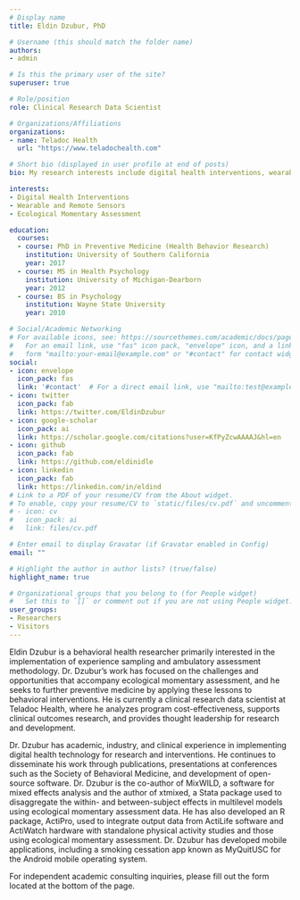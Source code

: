 ```yaml
---
# Display name
title: Eldin Dzubur, PhD

# Username (this should match the folder name)
authors:
- admin

# Is this the primary user of the site?
superuser: true

# Role/position
role: Clinical Research Data Scientist

# Organizations/Affiliations
organizations:
- name: Teladoc Health
  url: "https://www.teladochealth.com"

# Short bio (displayed in user profile at end of posts)
bio: My research interests include digital health interventions, wearable and remote sensors, and ecological momentary assessment.

interests:
- Digital Health Interventions
- Wearable and Remote Sensors
- Ecological Momentary Assessment

education:
  courses:
  - course: PhD in Preventive Medicine (Health Behavior Research)
    institution: University of Southern California
    year: 2017
  - course: MS in Health Psychology
    institution: University of Michigan-Dearborn
    year: 2012
  - course: BS in Psychology
    institution: Wayne State University
    year: 2010

# Social/Academic Networking
# For available icons, see: https://sourcethemes.com/academic/docs/page-builder/#icons
#   For an email link, use "fas" icon pack, "envelope" icon, and a link in the
#   form "mailto:your-email@example.com" or "#contact" for contact widget.
social:
- icon: envelope
  icon_pack: fas
  link: '#contact'  # For a direct email link, use "mailto:test@example.org".
- icon: twitter
  icon_pack: fab
  link: https://twitter.com/EldinDzubur
- icon: google-scholar
  icon_pack: ai
  link: https://scholar.google.com/citations?user=KfPyZcwAAAAJ&hl=en
- icon: github
  icon_pack: fab
  link: https://github.com/eldinidle
- icon: linkedin
  icon_pack: fab
  link: https://linkedin.com/in/eldind
# Link to a PDF of your resume/CV from the About widget.
# To enable, copy your resume/CV to `static/files/cv.pdf` and uncomment the lines below.
# - icon: cv
#   icon_pack: ai
#   link: files/cv.pdf

# Enter email to display Gravatar (if Gravatar enabled in Config)
email: ""

# Highlight the author in author lists? (true/false)
highlight_name: true

# Organizational groups that you belong to (for People widget)
#   Set this to `[]` or comment out if you are not using People widget.
user_groups:
- Researchers
- Visitors
---
```


Eldin Dzubur is a behavioral health researcher primarily interested in the implementation of experience sampling and ambulatory assessment methodology. Dr. Dzubur’s work has focused on the challenges and opportunities that accompany ecological momentary assessment, and he seeks to further preventive medicine by applying these lessons to behavioral interventions. He is currently a clinical research data scientist at Teladoc Health, where he analyzes program cost-effectiveness, supports clinical outcomes research, and provides thought leadership for research and development.

Dr. Dzubur has academic, industry, and clinical experience in implementing digital health technology for research and interventions. He continues to disseminate his work through publications, presentations at conferences such as the Society of Behavioral Medicine, and development of open-source software. Dr. Dzubur is the co-author of MixWILD, a software for mixed effects analysis and the author of xtmixed, a Stata package used to disaggregate the within- and between-subject effects in multilevel models using ecological momentary assessment data. He has also developed an R package, ActiPro, used to integrate output data from ActiLife software and ActiWatch hardware with standalone physical activity studies and those using ecological momentary assessment. Dr. Dzubur has developed mobile applications, including a smoking cessation app known as MyQuitUSC for the Android mobile operating system.

For independent academic consulting inquiries, please fill out the form located at the bottom of the page. 
